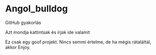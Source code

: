 # Angol_bulldog
GitHub gyakorlás

Azt mondja kattintsak és írjak ide valamit
  
Ez csak egy goof projekt.
Nincs semmi értelme, de ha mégis rátaláltál, akkor Enjoy.
